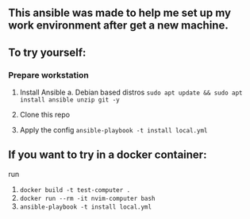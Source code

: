 ## This ansible was made to help me set up my work environment after get a new machine.

## To try yourself:

### Prepare workstation

1. Install Ansible
   a. Debian based distros
   `sudo apt update && sudo apt install ansible unzip git -y`

2. Clone this repo

3. Apply the config
   `ansible-playbook -t install local.yml`

## If you want to try in a docker container:

run

1. `docker build -t test-computer .`
   <br>
2. `docker run --rm -it nvim-computer bash`
   <br>
3. `ansible-playbook -t install local.yml`

